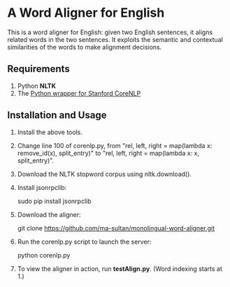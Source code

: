 # A Word Aligner for English

This is a word aligner for English: given two English sentences, it aligns related words in the two sentences. It exploits the semantic and contextual similarities of the words to make alignment decisions.

## Requirements

1) Python **NLTK**  
2) The [Python wrapper for Stanford CoreNLP](https://github.com/dasmith/stanford-corenlp-python)  

## Installation and Usage

1) Install the above tools.  
2) Change line 100 of corenlp.py, from "rel, left, right = map(lambda x: remove_id(x), split_entry)" to "rel, left, right = map(lambda x: x, split_entry)".  
3) Download the NLTK stopword corpus using nltk.download().
4) Install jsonrpclib:  

	sudo pip install jsonrpclib
5) Download the aligner:  

	  git clone https://github.com/ma-sultan/monolingual-word-aligner.git  
6) Run the corenlp.py script to launch the server:  

	  python corenlp.py  
7) To view the aligner in action, run **testAlign.py**. (Word indexing starts at 1.)
